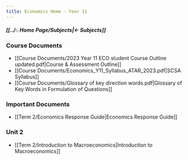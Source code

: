 ```yaml
---
title: Economics Home - Year 11
---
```


##### [[../⌂ Home Page/Subjects|← Subjects]]

### Course Documents
- [[Course Documents/2023 Year 11 ECO student Course Outline updated.pdf|Course & Assessment Outline]]
- [[Course Documents/Economics_Y11_Syllabus_ATAR_2023.pdf|SCSA Syllabus]]
- [[Course Documents/Glossary of key direction words.pdf|Glossary of Key Words in Formulation of Questions]]

### Important Documents
- [[Term 2/Economics Response Guide|Economics Response Guide]]

### Unit 2
- [[Term 2/Introduction to Macroeconomics|Introduction to Macroeconomics]]